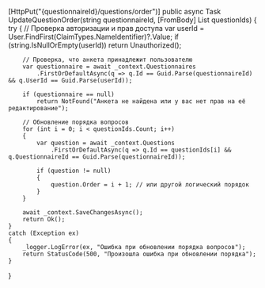 [HttpPut("{questionnaireId}/questions/order")]
public async Task<IActionResult> UpdateQuestionOrder(string questionnaireId, [FromBody] List<Guid> questionIds)
{
    try
    {
        // Проверка авторизации и прав доступа
        var userId = User.FindFirst(ClaimTypes.NameIdentifier)?.Value;
        if (string.IsNullOrEmpty(userId))
            return Unauthorized();
        
        // Проверка, что анкета принадлежит пользователю
        var questionnaire = await _context.Questionnaires
            .FirstOrDefaultAsync(q => q.Id == Guid.Parse(questionnaireId) && q.UserId == Guid.Parse(userId));
        
        if (questionnaire == null)
            return NotFound("Анкета не найдена или у вас нет прав на её редактирование");
        
        // Обновление порядка вопросов
        for (int i = 0; i < questionIds.Count; i++)
        {
            var question = await _context.Questions
                .FirstOrDefaultAsync(q => q.Id == questionIds[i] && q.QuestionnaireId == Guid.Parse(questionnaireId));
            
            if (question != null)
            {
                question.Order = i + 1; // или другой логический порядок
            }
        }
        
        await _context.SaveChangesAsync();
        return Ok();
    }
    catch (Exception ex)
    {
        _logger.LogError(ex, "Ошибка при обновлении порядка вопросов");
        return StatusCode(500, "Произошла ошибка при обновлении порядка");
    }
}
